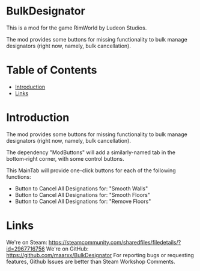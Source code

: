 # BulkDesignator

This is a mod for the game RimWorld by Ludeon Studios.

The mod provides some buttons for missing functionality to bulk manage designators (right now, namely, bulk cancellation).

# Table of Contents

* [Introduction](#introduction)
* [Links](#links)

# Introduction

The mod provides some buttons for missing functionality to bulk manage designators (right now, namely, bulk cancellation).

The dependency "ModButtons" will add a similarly-named tab in the bottom-right corner, with some control buttons.

This MainTab will provide one-click buttons for each of the following functions:

* Button to Cancel All Designations for: "Smooth Walls"
* Button to Cancel All Designations for: "Smooth Floors"
* Button to Cancel All Designations for: "Remove Floors"

# Links

We're on Steam: https://steamcommunity.com/sharedfiles/filedetails/?id=2967716756
We're on GitHub: https://github.com/maarxx/BulkDesignator
For reporting bugs or requesting features, Github Issues are better than Steam Workshop Comments.
